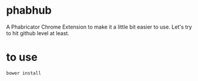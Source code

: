 # phabhub
A Phabricator Chrome Extension to make it a little bit easier to use. Let's try to hit github level at least.

# to use
```
bower install
```

